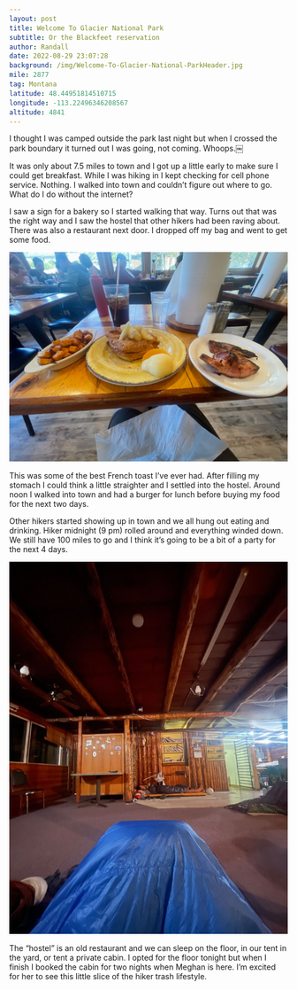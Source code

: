 ```yaml
---
layout: post
title: Welcome To Glacier National Park
subtitle: Or the Blackfeet reservation
author: Randall
date: 2022-08-29 23:07:28
background: /img/Welcome-To-Glacier-National-ParkHeader.jpg
mile: 2877
tag: Montana
latitude: 48.44951814510715
longitude: -113.22496346208567
altitude: 4841
---
```

I thought I was camped outside the park last night but when I crossed the park boundary it turned out I was going, not coming. Whoops.￼

It was only about 7.5 miles to town and I got up a little early to make sure I could get breakfast. While I was hiking in I kept checking for cell phone service. Nothing. I walked into town and couldn’t figure out where to go. What do I do without the internet?

I saw a sign for a bakery so I started walking that way. Turns out that was the right way and I saw the hostel that other hikers had been raving about. There was also a restaurant next door. I dropped off my bag and went to get some food.

<img src="/img/Welcome To Glacier National Park0.jpg" class="img-fluid">

This was some of the best French toast I’ve ever had. After filling my stomach I could think a little straighter and I settled into the hostel. Around noon I walked into town and had a burger for lunch before buying my food for the next two days.

Other hikers started showing up in town and we all hung out eating and drinking. Hiker midnight (9 pm) rolled around and everything winded down. We still have 100 miles to go and I think it’s going to be a bit of a party for the next 4 days.

<img src="/img/Welcome To Glacier National Park1.jpg" class="img-fluid">

The “hostel” is an old restaurant and we can sleep on the floor, in our tent in the yard, or tent a private cabin. I opted for the floor tonight but when I finish I booked the cabin for two nights when Meghan is here. I’m excited for her to see this little slice of the hiker trash lifestyle.
